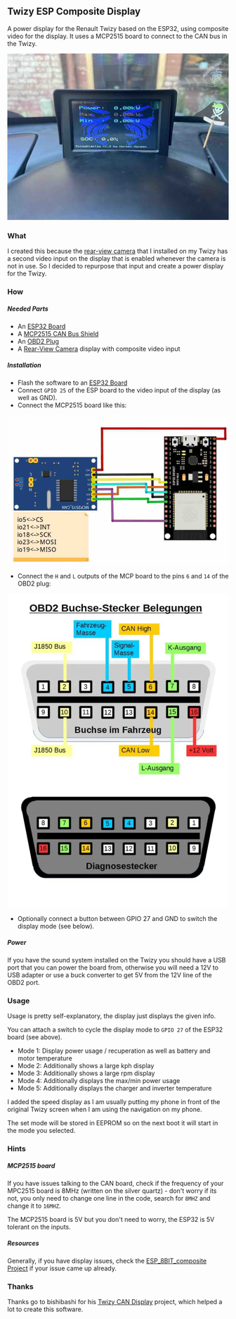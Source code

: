 ## Twizy ESP Composite Display

A power display for the Renault Twizy based on the ESP32, using composite video for the display. It uses a MCP2515 board to connect to the CAN bus in the Twizy.

![Twizy Display Image](/doc/display.jpg?raw=true "Twizy ESP Composite Display")

### What

I created this because the [rear-view camera](https://www.amazon.de/gp/product/B01KUNL3A2) that I installed on my Twizy has a second video input on the display that is enabled whenever the camera is not in use. So I decided to repurpose that input and create a power display for the Twizy.

### How

##### Needed Parts

- An [ESP32 Board](https://www.amazon.de/AZDelivery-NodeMCU-Development-Nachfolgermodell-ESP8266/dp/B071P98VTG)
- A [MCP2515 CAN Bus Shield](https://www.amazon.de/AZDelivery-MCP2515-Shield-kompatibel-Arduino/dp/B086TXSFD8)
- An [OBD2 Plug](https://www.amazon.de/OBD2-Stecker-Gehäuse-mit-Platine/dp/B01HMKWE7C)
- A [Rear-View Camera](https://www.amazon.de/gp/product/B01KUNL3A2) display with composite video input

##### Installation

- Flash the software to an [ESP32 Board](https://www.amazon.de/AZDelivery-NodeMCU-Development-Nachfolgermodell-ESP8266/dp/B071P98VTG)
- Connect `GPIO 25` of the ESP board to the video input of the display (as well as GND). 
- Connect the MCP2515 board like this:

![ESP32-MCP2515](/doc/connections.jpg?raw=true "ESP32-MCP2515 Connection")

- Connect the `H` and `L` outputs of the MCP board to the pins `6` and `14` of the OBD2 plug:

![OBD2 Plug](/doc/plug.jpg?war=true "OBD2 Plug Pins")

- Optionally connect a button between GPIO 27 and GND to switch the display mode (see below).

##### Power

If you have the sound system installed on the Twizy you should have a USB port that you can power the board from, otherwise you will need a 12V to USB adapter or use a buck converter to get 5V from the 12V line of the OBD2 port.

### Usage

Usage is pretty self-explanatory, the display just displays the given info.

You can attach a switch to cycle the display mode to `GPIO 27` of the ESP32 board (see above).

- Mode 1: Display power usage / recuperation as well as battery and motor temperature
- Mode 2: Additionally shows a large kph display
- Mode 3: Additionally shows a large rpm display
- Mode 4: Additionally displays the max/min power usage
- Mode 5: Additionally displays the charger and inverter temperature

I added the speed display as I am usually putting my phone in front of the original Twizy screen when I am using the navigation on my phone.

The set mode will be stored in EEPROM so on the next boot it will start in the mode you selected.

### Hints

##### MCP2515 board

If you have issues talking to the CAN board, check if the frequency of your MPC2515 board is 8MHz (written on the silver quartz) - don't worry if its not, you only need to change one line in the code, search for `8MHZ` and change it to `16MHZ`.

The MCP2515 board is 5V but you don't need to worry, the ESP32 is 5V tolerant on the inputs.

##### Resources

Generally, if you have display issues, check the [ESP_8BIT_composite Project](https://github.com/Roger-random/ESP_8_BIT_composite) if your issue came up already.

### Thanks

Thanks go to bishibashi for his [Twizy CAN Display](https://github.com/bishibashiB/Twizy_CanDisplay) project, which helped a lot to create this software.
